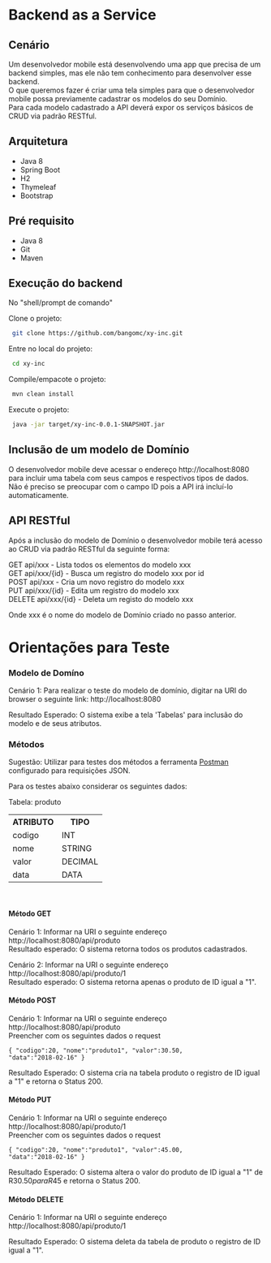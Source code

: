 # Backend as a Service

## Cenário
<p>
Um desenvolvedor mobile está desenvolvendo uma app que precisa de um backend simples, mas ele não tem conhecimento para desenvolver esse backend.<br>
O que queremos fazer é criar uma tela simples para que o desenvolvedor mobile possa previamente cadastrar os modelos do seu Domínio.<br>
Para cada modelo cadastrado a API deverá expor os serviços básicos de CRUD via padrão RESTful.
</p>

## Arquitetura
* Java 8
* Spring Boot
* H2
* Thymeleaf
* Bootstrap

## Pré requisito
* Java 8
* Git
* Maven

## Execução do backend

No "shell/prompt de comando"

Clone o projeto:
```sh
 git clone https://github.com/bangomc/xy-inc.git
```

Entre no local do projeto:
```sh
 cd xy-inc
```

Compile/empacote o projeto:
```sh
 mvn clean install
```

Execute o projeto:
```sh
 java -jar target/xy-inc-0.0.1-SNAPSHOT.jar
```

## Inclusão de um modelo de Domínio
<p>
O desenvolvedor mobile deve acessar o endereço http://localhost:8080 para incluir uma tabela com seus campos e respectivos tipos de dados.<br>
Não é preciso se preocupar com o campo ID pois a API irá incluí-lo automaticamente.
</p>

## API RESTful
Após a inclusão do modelo de Domínio o desenvolvedor mobile terá acesso ao CRUD via padrão RESTful da seguinte forma:

GET api/xxx - Lista todos os elementos do modelo xxx<br>
GET api/xxx/{id} - Busca um registro do modelo xxx por id<br>
POST api/xxx - Cria um novo registro do modelo xxx<br>
PUT api/xxx/{id} - Edita um registro do modelo xxx<br>
DELETE api/xxx/{id} - Deleta um registo do modelo xxx<br>

Onde xxx é o nome do modelo de Domínio criado no passo anterior.

# Orientações para Teste <br>

### Modelo de Domíno

Cenário 1: Para realizar o teste do modelo de domínio, digitar na URI do browser o seguinte link: http://localhost:8080<br>

Resultado Esperado: O sistema exibe a tela 'Tabelas' para inclusão do modelo e de seus atributos.<br>

### Métodos

Sugestão: Utilizar para testes dos métodos a ferramenta [Postman](https://www.getpostman.com/) configurado para requisições JSON.<br>

Para os testes abaixo considerar os seguintes dados:

Tabela: produto

<table style="width:100%">
  <tr>
    <th>ATRIBUTO</th>
    <th>TIPO</th> 
    </tr>
  <tr>
    <td>codigo</td>
    <td>INT</td> 
  </tr>
  <tr>
    <td>nome</td>
    <td>STRING</td> 
    </tr>
<tr>
    <td>valor</td>
    <td>DECIMAL</td> 
    </tr>
<tr>
    <td>data</td>
    <td>DATA</td> 
    </tr>
</table> <br>


#### Método GET <br>

Cenário 1: Informar na URI o seguinte endereço http://localhost:8080/api/produto<br>
Resultado esperado: O sistema retorna todos os produtos cadastrados.<br>

Cenário 2: Informar na URI o seguinte endereço http://localhost:8080/api/produto/1<br>
Resultado esperado: O sistema retorna apenas o produto de ID igual a "1".<br>

#### Método POST <br>

Cenário 1: Informar na URI o seguinte endereço http://localhost:8080/api/produto<br>
Preencher com os seguintes dados o request<br>

<code>{
    "codigo":20,
    "nome":"produto1",
    "valor":30.50,
    "data":"2018-02-16"
}</code>

Resultado Esperado: O sistema cria na tabela produto o registro de ID igual a "1" e retorna o Status 200. <br>

#### Método PUT <br>

Cenário 1: Informar na URI o seguinte endereço http://localhost:8080/api/produto/1<br>
Preencher com os seguintes dados o request<br>

<code>{
    "codigo":20,
    "nome":"produto1",
    "valor":45.00,
    "data":"2018-02-16"
}</code>

Resultado Esperado: O sistema altera o valor do  produto de ID igual a "1" de R$30.50 para R$45 e retorna o Status 200. <br>

#### Método DELETE<br>

Cenário 1: Informar na URI o seguinte endereço http://localhost:8080/api/produto/1

Resultado Esperado: O sistema deleta da tabela de produto o registro de ID igual a "1".





